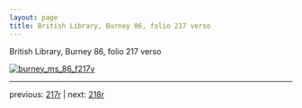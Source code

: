 ```yaml
---
layout: page
title: British Library, Burney 86, folio 217 verso
---
```


British Library, Burney 86, folio 217 verso

[![burney_ms_86_f217v](http://www.homermultitext.org/iipsrv?IIIF=/project/homer/pyramidal/deepzoom/bl/burney86imgs/v1/burney_ms_86_f217v.tif/full/800,/0/default.jpg)](http://www.homermultitext.org/ict2/?urn=urn:cite2:bl:burney86imgs.v1:burney_ms_86_f217v) 

---

previous:  [217r](../217r/) | next: [218r](../218r/)